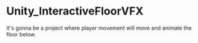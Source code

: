 # Unity_InteractiveFloorVFX
 It's gonna be a project where player movement will move and animate the floor below. 
